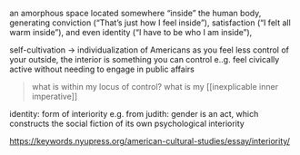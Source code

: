 an amorphous space located somewhere “inside” the human body, generating conviction (“That’s just how I feel inside”), satisfaction (“I felt all warm inside”), and even identity (“I have to be who I am inside”),

self-cultivation -> individualization of Americans 
as you feel less control of your outside, the interior is something you can control
e..g. feel civically active without needing to engage in public affairs
> what is within my locus of control? what is my [[inexplicable inner imperative]]

identity: form of interiority
e.g. from judith: gender is an act, which constructs the social fiction of its own psychological interiority 

https://keywords.nyupress.org/american-cultural-studies/essay/interiority/